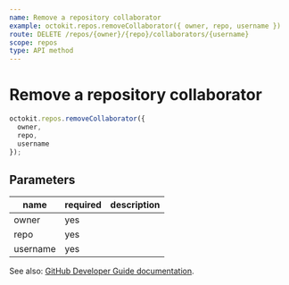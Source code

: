 ```yaml
---
name: Remove a repository collaborator
example: octokit.repos.removeCollaborator({ owner, repo, username })
route: DELETE /repos/{owner}/{repo}/collaborators/{username}
scope: repos
type: API method
---
```


# Remove a repository collaborator

```js
octokit.repos.removeCollaborator({
  owner,
  repo,
  username
});
```

## Parameters

<table>
  <thead>
    <tr>
      <th>name</th>
      <th>required</th>
      <th>description</th>
    </tr>
  </thead>
  <tbody>
    <tr><td>owner</td><td>yes</td><td>

</td></tr>
<tr><td>repo</td><td>yes</td><td>

</td></tr>
<tr><td>username</td><td>yes</td><td>

</td></tr>
  </tbody>
</table>

See also: [GitHub Developer Guide documentation](https://docs.github.com/rest/reference/repos#remove-a-repository-collaborator).
